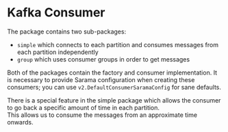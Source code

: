 # Kafka Consumer

The package contains two sub-packages:

- `simple` which connects to each partition and consumes messages from each partition independently
- `group` which uses consumer groups in order to get messages

Both of the packages contain the factory and consumer implementation.
It is necessary to provide Sarama configuration when creating these consumers; you can use `v2.DefaultConsumerSaramaConfig` for sane defaults.

There is a special feature in the simple package which allows the consumer to go back a specific amount of time in each partition.  
This allows us to consume the messages from an approximate time onwards.
